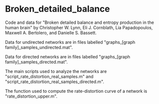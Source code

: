# Broken_detailed_balance
Code and data for "Broken detailed balance and entropy production in the human brain" by Christopher W. Lynn, Eli J. Cornblath, Lia Papadopoulos, Maxwell A. Bertolero, and Danielle S. Bassett.

Data for undirected networks are in files labelled "graphs_[graph family]_samples_undirected.mat".

Data for directed networks are in files labelled "graphs_[graph family]_samples_directed.mat".

The main scripts used to analyze the networks are "script_rate_distortion_real_samples.m" and "script_rate_distortion_real_samples_directed.m".

The function used to compute the rate-distortion curve of a network is "rate_distortion_upper.m".

